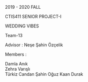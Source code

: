 2019 - 2020 FALL

CTIS411 SENIOR PROJECT-I 


WEDDING VIBES

Team-13		

Advisor : Neşe Şahin Özçelik

Members :

Damla Anık						
Zehra Varışlı							
Türkiz Candan Şahin
Oğuz Kaan Durak


